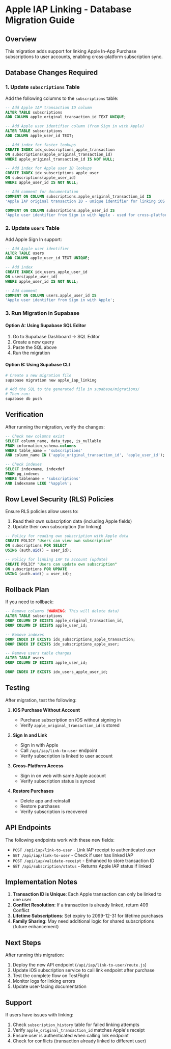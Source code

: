 # Apple IAP Linking - Database Migration Guide

## Overview

This migration adds support for linking Apple In-App Purchase subscriptions to user accounts, enabling cross-platform subscription sync.

## Database Changes Required

### 1. Update `subscriptions` Table

Add the following columns to the `subscriptions` table:

```sql
-- Add Apple IAP transaction ID column
ALTER TABLE subscriptions
ADD COLUMN apple_original_transaction_id TEXT UNIQUE;

-- Add Apple user identifier column (from Sign in with Apple)
ALTER TABLE subscriptions
ADD COLUMN apple_user_id TEXT;

-- Add index for faster lookups
CREATE INDEX idx_subscriptions_apple_transaction
ON subscriptions(apple_original_transaction_id)
WHERE apple_original_transaction_id IS NOT NULL;

-- Add index for Apple user ID lookups
CREATE INDEX idx_subscriptions_apple_user
ON subscriptions(apple_user_id)
WHERE apple_user_id IS NOT NULL;

-- Add comment for documentation
COMMENT ON COLUMN subscriptions.apple_original_transaction_id IS
'Apple IAP original transaction ID - unique identifier for linking iOS purchases to accounts';

COMMENT ON COLUMN subscriptions.apple_user_id IS
'Apple user identifier from Sign in with Apple - used for cross-platform sync';
```

### 2. Update `users` Table

Add Apple Sign In support:

```sql
-- Add Apple user identifier
ALTER TABLE users
ADD COLUMN apple_user_id TEXT UNIQUE;

-- Add index
CREATE INDEX idx_users_apple_user_id
ON users(apple_user_id)
WHERE apple_user_id IS NOT NULL;

-- Add comment
COMMENT ON COLUMN users.apple_user_id IS
'Apple user identifier from Sign in with Apple';
```

### 3. Run Migration in Supabase

#### Option A: Using Supabase SQL Editor

1. Go to Supabase Dashboard → SQL Editor
2. Create a new query
3. Paste the SQL above
4. Run the migration

#### Option B: Using Supabase CLI

```bash
# Create a new migration file
supabase migration new apple_iap_linking

# Add the SQL to the generated file in supabase/migrations/
# Then run:
supabase db push
```

## Verification

After running the migration, verify the changes:

```sql
-- Check new columns exist
SELECT column_name, data_type, is_nullable
FROM information_schema.columns
WHERE table_name = 'subscriptions'
AND column_name IN ('apple_original_transaction_id', 'apple_user_id');

-- Check indexes
SELECT indexname, indexdef
FROM pg_indexes
WHERE tablename = 'subscriptions'
AND indexname LIKE '%apple%';
```

## Row Level Security (RLS) Policies

Ensure RLS policies allow users to:

1. Read their own subscription data (including Apple fields)
2. Update their own subscription (for linking)

```sql
-- Policy for reading own subscription with Apple data
CREATE POLICY "Users can view own subscription"
ON subscriptions FOR SELECT
USING (auth.uid() = user_id);

-- Policy for linking IAP to account (update)
CREATE POLICY "Users can update own subscription"
ON subscriptions FOR UPDATE
USING (auth.uid() = user_id);
```

## Rollback Plan

If you need to rollback:

```sql
-- Remove columns (WARNING: This will delete data)
ALTER TABLE subscriptions
DROP COLUMN IF EXISTS apple_original_transaction_id,
DROP COLUMN IF EXISTS apple_user_id;

-- Remove indexes
DROP INDEX IF EXISTS idx_subscriptions_apple_transaction;
DROP INDEX IF EXISTS idx_subscriptions_apple_user;

-- Remove users table changes
ALTER TABLE users
DROP COLUMN IF EXISTS apple_user_id;

DROP INDEX IF EXISTS idx_users_apple_user_id;
```

## Testing

After migration, test the following:

1. **iOS Purchase Without Account**
   - Purchase subscription on iOS without signing in
   - Verify `apple_original_transaction_id` is stored

2. **Sign In and Link**
   - Sign in with Apple
   - Call `/api/iap/link-to-user` endpoint
   - Verify subscription is linked to user account

3. **Cross-Platform Access**
   - Sign in on web with same Apple account
   - Verify subscription status is synced

4. **Restore Purchases**
   - Delete app and reinstall
   - Restore purchases
   - Verify subscription is recovered

## API Endpoints

The following endpoints work with these new fields:

- `POST /api/iap/link-to-user` - Link IAP receipt to authenticated user
- `GET /api/iap/link-to-user` - Check if user has linked IAP
- `POST /api/iap/validate-receipt` - Enhanced to store transaction ID
- `GET /api/subscription/status` - Returns Apple IAP status if linked

## Implementation Notes

1. **Transaction ID is Unique**: Each Apple transaction can only be linked to one user
2. **Conflict Resolution**: If a transaction is already linked, return 409 Conflict
3. **Lifetime Subscriptions**: Set expiry to 2099-12-31 for lifetime purchases
4. **Family Sharing**: May need additional logic for shared subscriptions (future enhancement)

## Next Steps

After running this migration:

1. Deploy the new API endpoint (`/api/iap/link-to-user/route.js`)
2. Update iOS subscription service to call link endpoint after purchase
3. Test the complete flow on TestFlight
4. Monitor logs for linking errors
5. Update user-facing documentation

## Support

If users have issues with linking:

1. Check `subscription_history` table for failed linking attempts
2. Verify `apple_original_transaction_id` matches Apple's receipt
3. Ensure user is authenticated when calling link endpoint
4. Check for conflicts (transaction already linked to different user)
